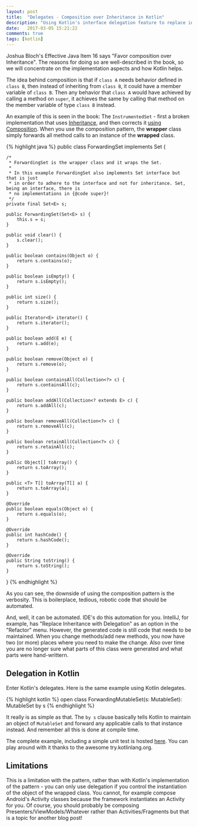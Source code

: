 ```yaml
---
layout: post
title:  "Delegates - Composition over Inheritance in Kotlin"
description: "Using Kotlin's interface delegation feature to replace inheritance with composition"
date:   2017-03-05 15:21:22
comments: true
tags: [kotlin]
---
```


Joshua Bloch's Effective Java Item 16 says "Favor composition over Inheritance". The reasons for doing so are well-described in the book, so we will concentrate on the implementation aspects and how Kotlin helps. 

The idea behind composition is that if `class A` needs behavior defined in `class B`, then instead of inheriting from `class B`, it could have a member variable of `class B`. Then any behavior that `class A` would have achieved by calling a method on `super`, it achieves the same by calling that method on the member variable of type `class B` instead. 

An example of this is seen in the book: The `InstrumentedSet` - first a broken implementation that uses [Inheritance](https://github.com/marhan/effective-java-examples/blob/master/src/main/java/org/effectivejava/examples/chapter04/item16/InstrumentedHashSet.java), and then corrects it [using](https://github.com/marhan/effective-java-examples/blob/master/src/main/java/org/effectivejava/examples/chapter04/item16/ForwardingSet.java) [Composition](https://github.com/marhan/effective-java-examples/blob/master/src/main/java/org/effectivejava/examples/chapter04/item16/InstrumentedSet.java). When you use the composition pattern, the **wrapper** class simply forwards all method calls to an instance of the **wrapped** class.

{% highlight java %}
public class ForwardingSet<E> implements Set<E> {
	
	/*
	 * ForwardingSet is the wrapper class and it wraps the Set.
	 *
	 * In this example ForwardingSet also implements Set interface but that is just 
	 * in order to adhere to the interface and not for inheritance. Set, being an interface, there is
	 * no implementations in {@code super}!
	 */
	private final Set<E> s; 

	public ForwardingSet(Set<E> s) {
		this.s = s;
	}

	public void clear() {
		s.clear();
	}

	public boolean contains(Object o) {
		return s.contains(o);
	}

	public boolean isEmpty() {
		return s.isEmpty();
	}

	public int size() {
		return s.size();
	}

	public Iterator<E> iterator() {
		return s.iterator();
	}

	public boolean add(E e) {
		return s.add(e);
	}

	public boolean remove(Object o) {
		return s.remove(o);
	}

	public boolean containsAll(Collection<?> c) {
		return s.containsAll(c);
	}

	public boolean addAll(Collection<? extends E> c) {
		return s.addAll(c);
	}

	public boolean removeAll(Collection<?> c) {
		return s.removeAll(c);
	}

	public boolean retainAll(Collection<?> c) {
		return s.retainAll(c);
	}

	public Object[] toArray() {
		return s.toArray();
	}

	public <T> T[] toArray(T[] a) {
		return s.toArray(a);
	}

	@Override
	public boolean equals(Object o) {
		return s.equals(o);
	}

	@Override
	public int hashCode() {
		return s.hashCode();
	}

	@Override
	public String toString() {
		return s.toString();
	}
}
{% endhighlight %}

As you can see, the downside of using the composition pattern is the verbosity. This is boilerplace, tedious, robotic code that should be automated.

And, well, it can be automated. IDE's do this automation for you. IntelliJ, for example, has "Replace Inheritance with Delegation" as an option in the "Refactor" menu. However, the generated code is still code that needs to be maintained. When you change methods/add new methods, you now have two (or more) places where you need to make the change. Also over time you are no longer sure what parts of this class were generated and what parts were hand-writtern.

## Delegation in Kotlin

Enter Kotlin's delegates. Here is the same example using Kotlin delegates.

{% highlight kotlin %}
 open class ForwardingMutableSet<E>(s: MutableSet<E>): MutableSet<E> by s
{% endhighlight %}

It really is as simple as that. The `by s` clause basically tells Kotlin to maintain an object of `MutableSet` and forward any applicable calls to that instance instead. And remember all this is done at compile time.

The complete example, including a simple unit test is hosted [here](http://try.kotlinlang.org/#/UserProjects/r6h47rducuggpve5g1l4d2d8nd/on2i6nnt4armofoep69ch5qknk). You can play around with it thanks to the awesome try.kotlinlang.org.

## Limitations

This is a limitation with the pattern, rather than with Kotlin's implementation of the pattern - you can only use delegation if you control the instantiation of the object of the wrapped class. You cannot, for example compose Android's Activity classes because the framework instantiates an Activity for you. Of course, you should probably be composing Presenters/ViewModels/Whatever rather than Activities/Fragments but that is a topic for another blog post!
